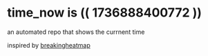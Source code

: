 # time_now is (( 1736888400772 ))

an automated repo that shows the currnent time

inspired by [breakingheatmap](https://github.com/breakingheatmap/breakingheatmap)